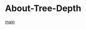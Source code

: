 About-Tree-Depth
================
[main](https://github.com/amujika/About-Tree-Depth/raw/master/main.pdf)
